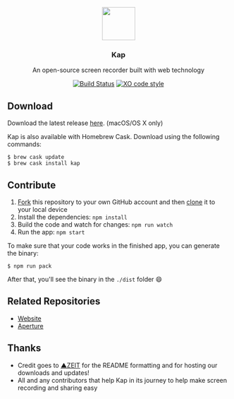 <p align="center">
  <img src="https://getkap.co/images/favicon/kap.svg" height="75">
  <h3 align="center">Kap</h3>
  <p align="center">An open-source screen recorder built with web technology<p>
  <p align="center"><a href="https://travis-ci.org/wulkano/kap"><img src="https://travis-ci.org/wulkano/kap.svg?branch=master" alt="Build Status"></a> <a href="https://github.com/sindresorhus/xo"><img src="https://img.shields.io/badge/code_style-XO-5ed9c7.svg" alt="XO code style"></a></p>
</p>

## Download
Download the latest release [here](https://getkap.co/download). (macOS/OS X only)

Kap is also available with Homebrew Cask. Download using the following commands:
```
$ brew cask update
$ brew cask install kap
```

## Contribute

1. [Fork](https://help.github.com/articles/fork-a-repo/) this repository to your own GitHub account and then [clone](https://help.github.com/articles/cloning-a-repository/) it to your local device
2. Install the dependencies: `npm install`
3. Build the code and watch for changes: `npm run watch`
4. Run the app: `npm start`

To make sure that your code works in the finished app, you can generate the binary:

```
$ npm run pack
```

After that, you'll see the binary in the `./dist` folder :smile:

## Related Repositories
- [Website](https://github.com/wulkano/kap-website)
- [Aperture](https://github.com/wulkano/aperture)


## Thanks
- Credit goes to [▲ZEIT](https://github.com/zeit) for the README formatting and for hosting our downloads and updates!
- All and any contributors that help Kap in its journey to help make screen recording and sharing easy
